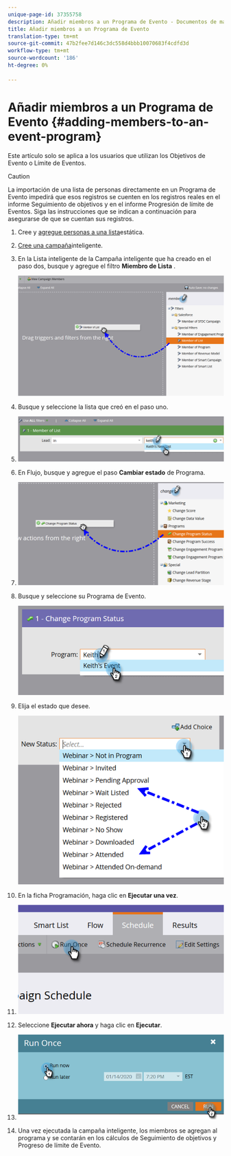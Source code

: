 ```yaml
---
unique-page-id: 37355758
description: Añadir miembros a un Programa de Evento - Documentos de marketing - Documentación del producto
title: Añadir miembros a un Programa de Evento
translation-type: tm+mt
source-git-commit: 47b2fee7d146c3dc558d4bbb10070683f4cdfd3d
workflow-type: tm+mt
source-wordcount: '186'
ht-degree: 0%

---
```



# Añadir miembros a un Programa de Evento {#adding-members-to-an-event-program}

Este artículo solo se aplica a los usuarios que utilizan los Objetivos de Evento o Límite de Eventos.

>[!CAUTION]
>
>La importación de una lista de personas directamente en un Programa de Evento impedirá que esos registros se cuenten en los registros reales en el informe Seguimiento de objetivos y en el informe Progresión de límite de Eventos. Siga las instrucciones que se indican a continuación para asegurarse de que se cuentan sus registros.

1. Cree y [agregue personas a una lista](http://docs.marketo.com/x/ecKt)estática.
1. [Cree una campaña](http://docs.marketo.com/x/M4AR)inteligente.
1. En la Lista inteligente de la Campaña inteligente que ha creado en el paso dos, busque y agregue el filtro **Miembro de Lista** .

   ![](assets/three.png)

1. Busque y seleccione la lista que creó en el paso uno.
1. ![](assets/four.png)

1. En Flujo, busque y agregue el paso **Cambiar estado** de Programa.
1. ![](assets/five.png)

1. Busque y seleccione su Programa de Evento.

   ![](assets/six.png)

1. Elija el estado que desee.

   ![](assets/seven.png)

1. En la ficha Programación, haga clic en **Ejecutar una vez**.
1. ![](assets/eight.png)

1. Seleccione **Ejecutar ahora** y haga clic en **Ejecutar**.
1. ![](assets/nine.png)

1. Una vez ejecutada la campaña inteligente, los miembros se agregan al programa y se contarán en los cálculos de Seguimiento de objetivos y Progreso de límite de Evento.

